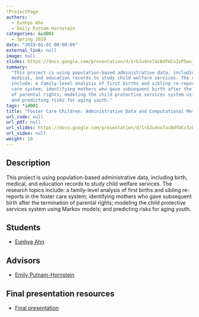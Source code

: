 ```yaml
---
!ProjectPage
authors:
  - Eunhye Ahn
  - Emily Putnam-Hornstein
categories: &id001
  - Spring 2019
date: "2019-01-01 00:00:00"
external_link: null
image: null
slides: https://docs.google.com/presentation/d/1rbJu4no7acBdfUCv3zP5wvjdG04vlhh70eFOCzHomkg/edit?usp=sharing
summary:
  "This project is using population-based administrative data, including birth,
  medical, and education records to study child welfare services. The research topics
  include: a family-level analysis of first births and sibling re-reports in the foster
  care system; identifying mothers who gave subsequent birth after the termination
  of parental rights; modeling the child protective services system using Markov models;
  and predicting risks for aging youth."
tags: *id001
title: "Foster Care Children: Administrative Data and Computational Methods"
url_code: null
url_pdf: null
url_slides: https://docs.google.com/presentation/d/1rbJu4no7acBdfUCv3zP5wvjdG04vlhh70eFOCzHomkg/edit?usp=sharing
url_video: null
weight: 10
---
```


## Description

This project is using population-based administrative data, including birth, medical, and education records to study child welfare services. The research topics include: a family-level analysis of first births and sibling re-reports in the foster care system; identifying mothers who gave subsequent birth after the termination of parental rights; modeling the child protective services system using Markov models; and predicting risks for aging youth.

## Students

- [Eunhye Ahn](../../../author/eunhye-ahn)

## Advisors

- [Emily Putnam-Hornstein](../../../author/emily-putnam-hornstein)

## Final presentation resources

- [Final presentation](https://docs.google.com/presentation/d/1rbJu4no7acBdfUCv3zP5wvjdG04vlhh70eFOCzHomkg/edit?usp=sharing)
